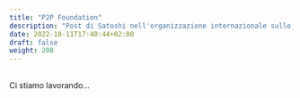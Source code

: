 ```yaml
---
title: "P2P Foundation"
description: "Post di Satoshi nell'organizzazione internazionale sullo studio, ricerca, documentazione e promozione delle tecnologie peer to peer"
date: 2022-10-11T17:40:44+02:00
draft: false
weight: 200
---
```


<br>
Ci stiamo lavorando...